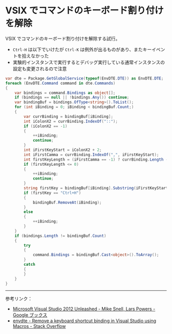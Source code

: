 # VSIX でコマンドのキーボード割り付けを解除
VSIX でコマンドのキーボード割り付けを解除する試行。
- `Ctrl-H` は以下でいけたが `Ctrl-K` は例外が出るものがあり、またキーイベントを拾えなかった
- 実験的インスタンスで実行するとデバッグ実行している通常インスタンスの設定も変更されるので注意

```csharp
var dte = Package.GetGlobalService(typeof(EnvDTE.DTE)) as EnvDTE.DTE;
foreach (EnvDTE.Command command in dte.Commands)
{
    var bindings = command.Bindings as object[];
    if (bindings == null || !bindings.Any()) continue;
    var bindingBuf = bindings.OfType<string>().ToList();
    for (int iBinding = 0; iBinding < bindingBuf.Count;)
    {
        var currBinding = bindingBuf[iBinding];
        int iColonX2 = currBinding.IndexOf("::");
        if (iColonX2 == -1)
        {
            ++iBinding;
            continue;
        }
        int iFirstKeyStart = iColonX2 + 2;
        int iFirstCamma = currBinding.IndexOf(",", iFirstKeyStart);
        int firstKeyLength = (iFirstCamma == -1) ? currBinding.Length - iFirstKeyStart : iFirstCamma - iFirstKeyStart;
        if (firstKeyLength <= 0)
        {
            ++iBinding;
            continue;
        }
        string firstKey = bindingBuf[iBinding].Substring(iFirstKeyStart, firstKeyLength);
        if (firstKey == "Ctrl+H")
        {
            bindingBuf.RemoveAt(iBinding);
        }
        else
        {
            ++iBinding;
        }
    }
    if (bindings.Length != bindingBuf.Count)
    {
        try
        {
            command.Bindings = bindingBuf.Cast<object>().ToArray();
        }
        catch
        {
        }
    }
}
```

---

参考リンク：
- [Microsoft Visual Studio 2012 Unleashed - Mike Snell, Lars Powers - Google ブックス](https://books.google.co.jp/books?id=jAGP1lrJ2QYC&pg=PT796&lpg=PT796&dq=envdte.command+bindings&source=bl&ots=jg7EvM7h7b&sig=yBsQoWDyxS11QPQwQtriNxxbpDc&hl=ja&sa=X&ved=0ahUKEwiGm5-_quPUAhWDTLwKHdiFBjI4ChDoAQg2MAM#v=onepage&q=envdte.command%20bindings&f=false)
- [envdte - Remove a keyboard shortcut binding in Visual Studio using Macros - Stack Overflow](https://stackoverflow.com/questions/2324550/remove-a-keyboard-shortcut-binding-in-visual-studio-using-macros)
